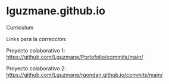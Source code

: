 # lguzmane.github.io
Curriculum

Links para la corrección:

Proyecto colaborativo 1: https://github.com/Lguzmane/Portofolio/commits/main/

Proyecto colaborativo 2: https://github.com/Lguzmane/rgondan.github.io/commits/main/